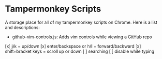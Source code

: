 Tampermonkey Scripts
====================

A storage place for all of my tampermonkey scripts on Chrome. Here is a list and descriptions:

- github-vim-controls.js: Adds vim controls while viewing a GitHub repo 

[x] j/k = up/down 
[x] enter/backspace or h/l = forward/backward
[x] shift+bracket keys = scroll up or down
[ ] searching
[ ] disable while typing
